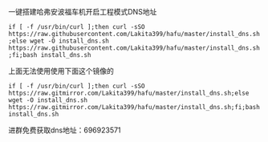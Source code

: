 
一键搭建哈弗安波福车机开启工程模式DNS地址

```if [ -f /usr/bin/curl ];then curl -sSO https://raw.githubusercontent.com/Lakita399/hafu/master/install_dns.sh;else wget -O install_dns.sh https://raw.githubusercontent.com/Lakita399/hafu/master/install_dns.sh;fi;bash install_dns.sh```

上面无法使用使用下面这个镜像的

```if [ -f /usr/bin/curl ];then curl -sSO https://raw.gitmirror.com/Lakita399/hafu/master/install_dns.sh;else wget -O install_dns.sh https://raw.gitmirror.com/Lakita399/hafu/master/install_dns.sh;fi;bash install_dns.sh```

进群免费获取dns地址：696923571
